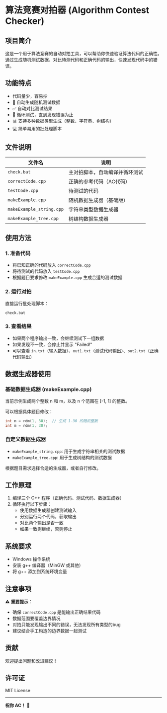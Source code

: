 # 算法竞赛对拍器 (Algorithm Contest Checker)

## 项目简介

这是一个用于算法竞赛的自动对拍工具，可以帮助你快速验证算法代码的正确性。通过生成随机测试数据，对比待测代码和正确代码的输出，快速发现代码中的错误。

## 功能特点

- 代码量少，容易抄
- 🚀 自动生成随机测试数据
- ✅ 自动对比测试结果
- 🔄 循环测试，直到发现错误为止
- 📊 支持多种数据类型生成（整数、字符串、树结构）
- 💻 简单易用的批处理脚本

## 文件说明

| 文件名 | 说明 |
|--------|------|
| `check.bat` | 主对拍脚本，自动编译并循环测试 |
| `correctCode.cpp` | 正确的参考代码（AC代码） |
| `testCode.cpp` | 待测试的代码 |
| `makeExample.cpp` | 随机数据生成器（基础版） |
| `makeExample_string.cpp` | 字符串类型数据生成器 |
| `makeExample_tree.cpp` | 树结构数据生成器 |

## 使用方法

### 1. 准备代码

- 将已知正确的代码放入 `correctCode.cpp`
- 将待测试的代码放入 `testCode.cpp`
- 根据题目要求修改 `makeExample.cpp` 生成合适的测试数据

### 2. 运行对拍

直接运行批处理脚本：

```bash
check.bat
```

### 3. 查看结果

- 如果两个程序输出一致，会继续测试下一组数据
- 如果发现不一致，会停止并显示 "Failed!"
- 可以查看 `in.txt`（输入数据）、`out1.txt`（测试代码输出）、`out2.txt`（正确代码输出）

## 数据生成器使用

### 基础数据生成器 (makeExample.cpp)

当前示例生成两个整数 n 和 m，以及 n 个范围在 [-1, 1] 的整数。

可以根据具体题目修改：

```cpp
int n = rdm(1, 30);  // 生成 1-30 的随机整数
int m = rdm(1, 30);
```

### 自定义数据生成器

- `makeExample_string.cpp`: 用于生成字符串相关的测试数据
- `makeExample_tree.cpp`: 用于生成树结构的测试数据

根据题目需求选择合适的生成器，或者自行修改。

## 工作原理

1. 编译三个 C++ 程序（正确代码、测试代码、数据生成器）
2. 循环执行以下步骤：
   - 使用数据生成器创建测试输入
   - 分别运行两个代码，获取输出
   - 对比两个输出是否一致
   - 如果一致则继续，否则停止

## 系统要求

- Windows 操作系统
- 安装 g++ 编译器（MinGW 或其他）
- 将 g++ 添加到系统环境变量

## 注意事项

⚠️ **重要提示**：
- 确保 `correctCode.cpp` 是能输出正确结果代码
- 数据范围要覆盖边界情况
- 对拍只能发现输出不同的错误，无法发现所有类型的bug
- 建议结合手工构造的边界数据一起测试

## 贡献

欢迎提出问题和改进建议！

## 许可证

MIT License

---

**祝你 AC！** 🎉
